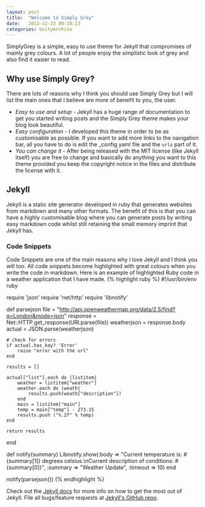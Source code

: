 ```yaml
---
layout: post
title:  "Welcome to Simply Grey"
date:   2013-12-23 00:18:23 
categories: UnityArchive
---
```

SimplyGrey is a simple, easy to use theme for Jekyll that compromises of mainly grey colours. A lot of people enjoy the simplistic look of grey and also find it easier to read.

## Why use Simply Grey?
There are lots of reasons why I think you should use Simply Grey but I will list the main ones that I believe are more of benefit to you, the user.

+	<em>Easy to use and setup</em> - Jekyll has a huge range of documentation to get you started writing posts and the Simply Grey theme makes your blog look beautiful.
+	<em>Easy configuration</em> - I developed this theme in order to be as customisable as possible. If you want to add more links to the navigation bar, all you have to do is edit the _config.yaml file and the `urls` part of it.
+	<em>You can change it</em> - After being released with the MIT license (like Jekyll itself) you are free to change and basically do anything you want to this theme provided you keep the copyright notice in the files and distribute the license with it. 

## Jekyll
Jekyll is a static site generator developed in ruby that generates websites from markdown and many other formats. The benefit of this is that you can have a highly customisable blog where you can generate posts by writing easy markdown code whilst still retaining the small memory imprint that Jekyll has. 

### Code Snippets
Code Snippets are one of the main reasons why I love Jekyll and I think you will too. All code snippets become highlighted with great colours when you write the code in markdown. Here is an example of highlighted Ruby code in a weather application that I have made.
{% highlight ruby %}
#!/usr/bin/env ruby

require 'json'
require 'net/http'
require 'libnotify'

def parsejson
    file = "http://api.openweathermap.org/data/2.5/find?q=London&mode=json"
    response = Net::HTTP.get_response(URI.parse(file))
    weatherjson = response.body
    actual = JSON.parse(weatherjson)

    # check for errors
    if actual.has_key? 'Error'
        raise "error with the url"
    end

    results = []

    actual["list"].each do |listitem|
        weather = listitem["weather"]
        weather.each do |weath|
            results.push(weath["description"])
        end
        main = listitem["main"]
        temp = main["temp"] - 273.15
        results.push ("%.2f" % temp)
    end

    return results
end

def notify(summary)
    Libnotify.show(:body => "Current temperature is: #{summary[1]} degrees celsius.\nCurrent description of conditions: #{summary[0]}", :summary => "Weather Update", :timeout => 10)
end

notify(parsejson())
{% endhighlight %}

Check out the [Jekyll docs][jekyll] for more info on how to get the most out of Jekyll. File all bugs/feature requests at [Jekyll's GitHub repo][jekyll-gh].

[jekyll-gh]: https://github.com/mojombo/jekyll
[jekyll]:    http://jekyllrb.com
